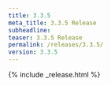 ```yaml
---
title: 3.3.5
meta_title: 3.3.5 Release
subheadline: 
teaser: 3.3.5 Release
permalink: /releases/3.3.5/
version: 3.3.5
---
```


{% include _release.html %}
